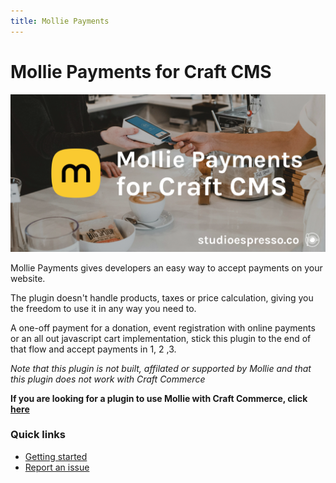 ```yaml
---
title: Mollie Payments
---
```

# Mollie Payments for Craft CMS

![Banner](./images/banner.png)

Mollie Payments gives developers an easy way to accept payments on your website.

The plugin doesn't handle products, taxes or price calculation, giving you the freedom to use it in any way you need to.

A one-off payment for a donation, event registration with online payments or an all out javascript cart implementation, stick this plugin to the end of that flow and accept payments in 1, 2 ,3.

*Note that this plugin is not built, affilated or supported by Mollie and that this plugin does not work with Craft Commerce*

__If you are looking for a plugin to use Mollie with Craft Commerce, click [here](https://plugins.craftcms.com/commerce-mollie)__

### Quick links
- [Getting started](/general.html)
- [Report an issue](https://github.com/studioespresso/craft-mollie-payments/issues/new)

 

